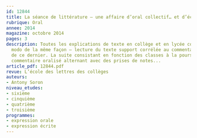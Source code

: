 ```yaml
---
id: 12844
title: La séance de littérature – une affaire d’oral collectif… et d’écrit individuel
rubrique: Oral
annee: 2014
magazine: octobre 2014
pages: 3
description: Toutes les explications de texte en collège et en lycée commencent grosso
  modo de la même façon – lecture du texte support corrélée au commentaire collectif
  de ce dernier. La suite consistant en fonction des classes à la poursuite de ce
  commentaire oralisé alternant avec des prises de notes...
article_pdf: 12844.pdf
revue: L’école des lettres des collèges
auteurs:
- Antony Soron
niveau_etudes:
- sixième
- cinquième
- quatrième
- troisième
programmes:
- expression orale
- expression écrite
---
```

